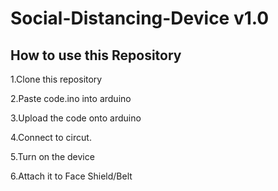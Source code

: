 # Social-Distancing-Device v1.0
How to use this Repository
----------------------------
1.Clone this repository

2.Paste code.ino into arduino

3.Upload the code onto arduino

4.Connect to circut.

5.Turn on the device

6.Attach it to Face Shield/Belt


